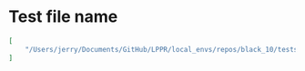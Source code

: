 # Test file name

```json
[
    "/Users/jerry/Documents/GitHub/LPPR/local_envs/repos/black_10/tests/test_black.py"
]
```
